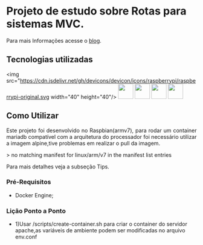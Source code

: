 # Projeto de estudo sobre Rotas para sistemas MVC.

Para mais Informações acesse o [blog](https://tobgabriel.github.io/).

## Tecnologias utilizadas
<img src="https://cdn.jsdelivr.net/gh/devicons/devicon/icons/raspberrypi/raspberrypi-original.svg width="40" height="40"/>       <img src="https://cdn.jsdelivr.net/gh/devicons/devicon/icons/docker/docker-original-wordmark.svg" width="40" height="40"/>        <img src="https://cdn.jsdelivr.net/gh/devicons/devicon/icons/php/php-original.svg" width="40" height="40" />       <img src="https://cdn.jsdelivr.net/gh/devicons/devicon/icons/composer/composer-original.svg" width="40" height="40" />     <img src="https://cdn.jsdelivr.net/gh/devicons/devicon/icons/bash/bash-original.svg" width="40" height="40" />

## Como Utilizar
<p style='text-align:justify;'>Este projeto foi desenvolvido no Raspbian(armv7), para rodar um container mariadb compatível com a arquitetura do processador foi necessário utilizar a imagem alpine,tive problemas em realizar o pull da imagem.</p>
    > no matching manifest for linux/arm/v7 in the manifest list entries
<p style='text-align:justify;'>Para mais detalhes veja a subseção Tips.</p>

### Pré-Requisitos
* Docker Engine;

### Lição Ponto a Ponto
* 1)Usar /scripts/create-container.sh para criar o container do servidor apache,as variáveis de ambiente podem ser modificadas no arquivo env.conf